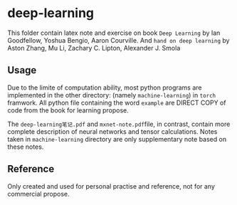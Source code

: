 # deep-learning
This folder contain latex note and exercise on book `Deep Learning` by Ian Goodfellow, Yoshua Bengio, Aaron Courville. And `hand on deep learning` by Aston Zhang, Mu Li, Zachary C. Lipton, Alexander J. Smola

## Usage
Due to the limite of computation ability, most python programs are implemented in the other directory: (namely `machine-learning`) in `torch` framwork. All python file containing the word `example` are DIRECT COPY of code from the book for learning propose. 

The `deep-learning笔记.pdf` and `mxnet-note.pdf`file, in contrast, contain more complete description of neural networks and tensor calculations. Notes taken in `machine-learning` directory are only supplementary note based on these notes.

## Reference
Only created and used for personal practise and reference, not for any commercial propose. 
